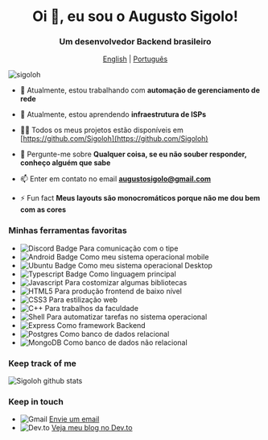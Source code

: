 <h1 align="center">Oi 👋, eu sou o Augusto Sigolo!</h1>
<h3 align="center">Um desenvolvedor Backend brasileiro</h3>

<p align="center"><a href="https://github.com/Sigoloh/Sigoloh/blob/master/README.md">English</a> | <a href="https://github.com/Sigoloh/Sigoloh/blob/master/README-ptbr.md">Português</a></p>

<p align="left"> <img src="https://komarev.com/ghpvc/?username=sigoloh&label=Profile%20views&color=0e75b6&style=flat" alt="sigoloh" /> </p>

- 🔭 Atualmente, estou trabalhando com **automação de gerenciamento de rede**

- 🌱 Atualmente, estou aprendendo **infraestrutura de ISPs**

- 👨‍💻 Todos os meus projetos estão disponíveis em [https://github.com/Sigoloh](https://github.com/Sigoloh)

- 💬 Pergunte-me sobre  **Qualquer coisa, se eu não souber responder, conheço alguém que sabe**

- 📫 Enter em contato no email **augustosigolo@gmail.com**

- ⚡ Fun fact **Meus layouts são monocromáticos porque não me dou bem com as cores**

### Minhas ferramentas favoritas

- ![Discord Badge](https://img.shields.io/badge/Discord-7289DA?style=for-the-badge&logo=discord&logoColor=white) Para comunicação com o tipe
- ![Android Badge](https://img.shields.io/badge/Android-3DDC84?style=for-the-badge&logo=android&logoColor=white) Como meu sistema operacional mobile
- ![Ubuntu Badge](https://img.shields.io/badge/Ubuntu-E95420?style=for-the-badge&logo=ubuntu&logoColor=white) Como meu sistema operacional Desktop
- ![Typescript Badge](https://img.shields.io/badge/TypeScript-007ACC?style=for-the-badge&logo=typescript&logoColor=white) Como linguagem principal
- ![Javascript](https://img.shields.io/badge/JavaScript-323330?style=for-the-badge&logo=javascript&logoColor=F7DF1E) Para costomizar algumas bibliotecas
- ![HTML5](https://img.shields.io/badge/HTML5-E34F26?style=for-the-badge&logo=html5&logoColor=white) Para produção frontend de baixo nível
- ![CSS3](https://img.shields.io/badge/CSS3-1572B6?style=for-the-badge&logo=css3&logoColor=white) Para estilização web
- ![C++](https://img.shields.io/badge/C%2B%2B-00599C?style=for-the-badge&logo=c%2B%2B&logoColor=white) Para trabalhos da faculdade
- ![Shell](https://img.shields.io/badge/Shell_Script-121011?style=for-the-badge&logo=gnu-bash&logoColor=white) Para automatizar tarefas no sistema operacional
- ![Express](https://img.shields.io/badge/Express.js-404D59?style=for-the-badge) Como framework Backend
- ![Postgres](https://img.shields.io/badge/PostgreSQL-316192?style=for-the-badge&logo=postgresql&logoColor=white) Como banco de dados relacional
- ![MongoDB](https://img.shields.io/badge/MongoDB-4EA94B?style=for-the-badge&logo=mongodb&logoColor=white) Como banco de dados não relacional



### Keep track of me

![Sigoloh github stats](https://github-readme-stats.vercel.app/api?username=Sigoloh&theme=radical)

### Keep in touch

- ![Gmail](https://img.shields.io/badge/Gmail-D14836?style=for-the-badge&logo=gmail&logoColor=white) [Envie um email](mailto:augustosigolo@gmail.com)
- ![Dev.to](https://img.shields.io/badge/dev.to-0A0A0A?style=for-the-badge&logo=dev.to&logoColor=white) [Veja meu blog no Dev.to](https://dev.to/sigoloh)

